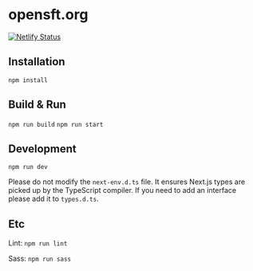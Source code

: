 # opensft.org

[![Netlify Status](https://api.netlify.com/api/v1/badges/69bdacdf-1cd3-4858-94d7-723716dff0b5/deploy-status)](https://app.netlify.com/sites/opensft/deploys)

## Installation

`npm install`

## Build & Run

`npm run build`
`npm run start`

## Development

`npm run dev`

Please do not modify the `next-env.d.ts` file. It ensures Next.js types are picked up by the TypeScript compiler. If you need to add an interface please add it to `types.d.ts`.

## Etc

Lint:
`npm run lint`

Sass:
`npm run sass`

